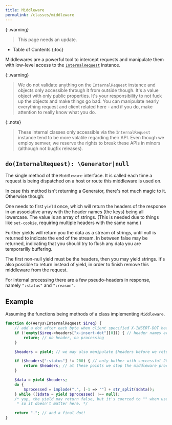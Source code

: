 ```yaml
---
title: Middleware
permalink: /classes/middleware
---
```


{:.warning}
> This page needs an update.

* Table of Contents
{:toc}

Middlewares are a powerful tool to intercept requests and manipulate them with low-level access to the [`InternalRequest`](internalrequest.md) instance.

{:.warning}
> We do not validate anything on the `InternalRequest` instance and objects only accessible through it from outside though. It's a value object with only public properties. It's your responsibility to not fuck up the objects and make things go bad. You can manipulate nearly everything request and client related here - and if you do, make attention to really know what you do.

{:.note}
> These internal classes only accessible via the `InternalRequest` instance tend to be more volatile regarding their API. Even though we employ semver, we reserve the rights to break these APIs in minors (although not bugfix releases).

## `do(InternalRequest): \Generator|null`

The single method of the `Middleware` interface. It is called each time a request is being dispatched on a host or route this middleware is used on.

In case this method isn't returning a Generator, there's not much magic to it. Otherwise though:

One needs to first `yield` once, which will return the headers of the response in an associative array with the header names (the keys) being all lowercase. The value is an array of strings. (This is needed due to things like `set-cookie`, requiring multiple headers with the same name.)

Further yields will return you the data as a stream of strings, until null is returned to indicate the end of the stream. In between false may be returned, indicating that you should try to flush any data you are temporariliy buffering.

The first non-null yield must be the headers, then you may yield strings. It's also possible to return instead of yield, in order to finish remove this middleware from the request.

For internal processing there are a few pseudo-headers in response, namely `":status"` and `":reason"`.

## Example

Assuming the functions being methods of a class implementing `Middleware`.

```php
function do(Aerys\InternalRequest $ireq) {
    // add a dot after each byte when client specified X-INSERT-DOT header
    if (!empty($ireq->headers["x-insert-dot"][0])) { // header names are lowercase
        return; // no header, no processing
    }

    $headers = yield; // we may also manipulate $headers before we return it

    if ($headers[":status"] != 200) { // only bother with successful 200 OK requests
        return $headers; // at these points we stop the middleware processing
    }

    $data = yield $headers;
    do {
        $processed = implode(".", [-1 => ""] + str_split($data));
    } while (($data = yield $processed) !== null);
    /* yup, the yield may return false, but it's coerced to "" when used as string,
     * so it doesn't matter here. */

    return "."; // and a final dot!
}
```
